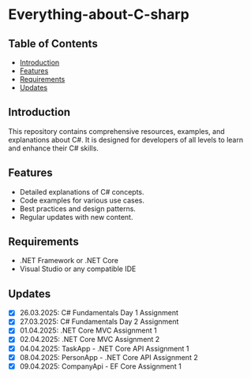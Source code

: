 # Everything-about-C-sharp

## Table of Contents

- [Introduction](#introduction)
- [Features](#features)
- [Requirements](#requirements)
- [Updates](#updates)

## Introduction

This repository contains comprehensive resources, examples, and explanations about C#. It is designed for developers of all levels to learn and enhance their C# skills.

## Features

- Detailed explanations of C# concepts.
- Code examples for various use cases.
- Best practices and design patterns.
- Regular updates with new content.

## Requirements

- .NET Framework or .NET Core
- Visual Studio or any compatible IDE

## Updates

- [x] 26.03.2025: C# Fundamentals Day 1 Assignment
- [x] 27.03.2025: C# Fundamentals Day 2 Assignment
- [x] 01.04.2025: .NET Core MVC Assignment 1
- [x] 02.04.2025: .NET Core MVC Assignment 2
- [x] 04.04.2025: TaskApp - .NET Core API Assignment 1
- [x] 08.04.2025: PersonApp - .NET Core API Assignment 2
- [x] 09.04.2025: CompanyApi - EF Core Assignment 1
